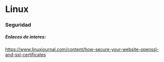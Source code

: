 # Linux

### Seguridad 

##### Enlaces de interes:

https://www.linuxjournal.com/content/how-secure-your-website-openssl-and-ssl-certificates
